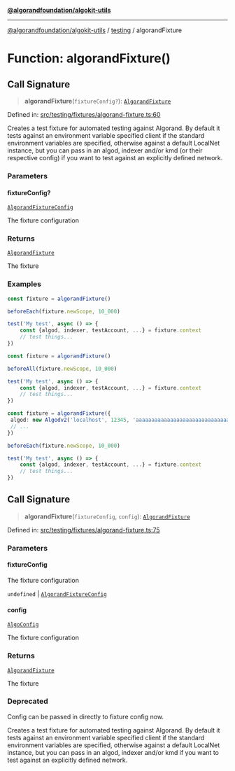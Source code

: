 [**@algorandfoundation/algokit-utils**](../../README.md)

***

[@algorandfoundation/algokit-utils](../../README.md) / [testing](../README.md) / algorandFixture

# Function: algorandFixture()

## Call Signature

> **algorandFixture**(`fixtureConfig?`): [`AlgorandFixture`](../../types/testing/interfaces/AlgorandFixture.md)

Defined in: [src/testing/fixtures/algorand-fixture.ts:60](https://github.com/algorandfoundation/algokit-utils-ts/blob/main/src/testing/fixtures/algorand-fixture.ts#L60)

Creates a test fixture for automated testing against Algorand.
By default it tests against an environment variable specified client
 if the standard environment variables are specified, otherwise against
 a default LocalNet instance, but you can pass in an algod, indexer
 and/or kmd (or their respective config) if you want to test against
an explicitly defined network.

### Parameters

#### fixtureConfig?

[`AlgorandFixtureConfig`](../../types/testing/interfaces/AlgorandFixtureConfig.md)

The fixture configuration

### Returns

[`AlgorandFixture`](../../types/testing/interfaces/AlgorandFixture.md)

The fixture

### Examples

```typescript
const fixture = algorandFixture()

beforeEach(fixture.newScope, 10_000)

test('My test', async () => {
    const {algod, indexer, testAccount, ...} = fixture.context
    // test things...
})
```

```typescript
const fixture = algorandFixture()

beforeAll(fixture.newScope, 10_000)

test('My test', async () => {
    const {algod, indexer, testAccount, ...} = fixture.context
    // test things...
})
```

```typescript
const fixture = algorandFixture({
 algod: new Algodv2('localhost', 12345, 'aaaaaaaaaaaaaaaaaaaaaaaaaaaaaaaaaaaaaaaaaaaaaaaaaaaaaaaaaaaaaaaa'),
 // ...
})

beforeEach(fixture.newScope, 10_000)

test('My test', async () => {
    const {algod, indexer, testAccount, ...} = fixture.context
    // test things...
})
```

## Call Signature

> **algorandFixture**(`fixtureConfig`, `config`): [`AlgorandFixture`](../../types/testing/interfaces/AlgorandFixture.md)

Defined in: [src/testing/fixtures/algorand-fixture.ts:75](https://github.com/algorandfoundation/algokit-utils-ts/blob/main/src/testing/fixtures/algorand-fixture.ts#L75)

### Parameters

#### fixtureConfig

The fixture configuration

`undefined` | [`AlgorandFixtureConfig`](../../types/testing/interfaces/AlgorandFixtureConfig.md)

#### config

[`AlgoConfig`](../../types/network-client/interfaces/AlgoConfig.md)

The fixture configuration

### Returns

[`AlgorandFixture`](../../types/testing/interfaces/AlgorandFixture.md)

The fixture

### Deprecated

Config can be passed in directly to fixture config now.

Creates a test fixture for automated testing against Algorand.
By default it tests against an environment variable specified client
 if the standard environment variables are specified, otherwise against
 a default LocalNet instance, but you can pass in an algod, indexer
 and/or kmd if you want to test against an explicitly defined network.

